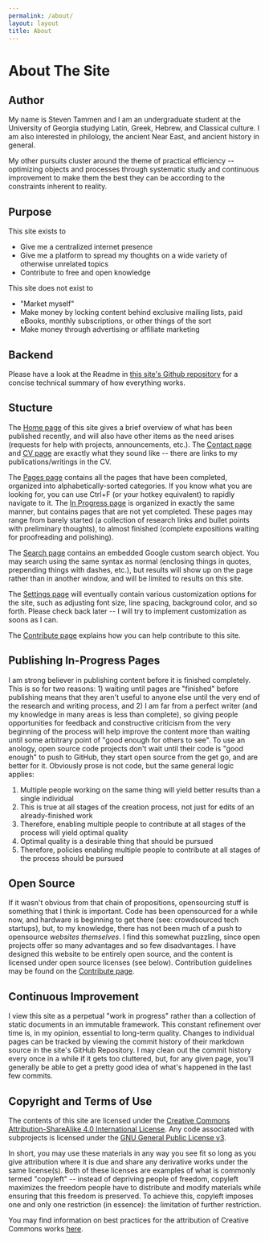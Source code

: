 ```yaml
---
permalink: /about/
layout: layout
title: About
---
```


<h1 class="center"> About The Site </h1>

## Author

My name is Steven Tammen and I am an undergraduate student at the University of Georgia studying Latin, Greek, Hebrew, and Classical culture. I am also interested in philology, the ancient Near East, and ancient history in general.

My other pursuits cluster around the theme of practical efficiency -- optimizing objects and processes through systematic study and continuous improvement to make them the best they can be according to the constraints inherent to reality.

## Purpose

This site exists to

- Give me a centralized internet presence
- Give me a platform to spread my thoughts on a wide variety of otherwise unrelated topics
- Contribute to free and open knowledge

This site does not exist to

- "Market myself"
- Make money by locking content behind exclusive mailing lists, paid eBooks, monthly subscriptions, or other things of the sort
- Make money through advertising or affiliate marketing

## Backend

Please have a look at the Readme in [this site's Github repository](https://github.com/StevenTammen/steventammen.github.io) for a concise technical summary of how everything works.

## Stucture

The [Home page](https://steventammen.com/) of this site gives a brief overview of what has been published recently, and will also have other items as the need arises (requests for help with projects, announcements, etc.). The [Contact page](https://steventammen.com/contact/) and [CV page](https://steventammen.com/CV.pdf) are exactly what they sound like -- there are links to my publications/writings in the CV.

The [Pages page](https://steventammen.com/pages/) contains all the pages that have been completed, organized into alphabetically-sorted categories. If you know what you are looking for, you can use Ctrl+F (or your hotkey equivalent) to rapidly navigate to it. The [In Progress page](https://steventammen.com/in-progress/) is organized in exactly the same manner, but contains pages that are not yet completed. These pages may range from barely started (a collection of research links and bullet points with preliminary thoughts), to almost finished (complete expositions waiting for proofreading and polishing).

The [Search page](https://steventammen.com/search/) contains an embedded Google custom search object. You may search using the same syntax as normal (enclosing things in quotes, prepending things with dashes, etc.), but results will show up on the page rather than in another window, and will be limited to results on this site.

The [Settings page](https://steventammen.com/settings/) will eventually contain various customization options for the site, such as adjusting font size, line spacing, background color, and so forth. Please check back later -- I will try to implement customization as soons as I can.

The [Contribute page](https://steventammen.com/contribute/) explains how you can help contribute to this site.

## Publishing In-Progress Pages

I am strong believer in publishing content before it is finished completely. This is so for two reasons: 1) waiting until pages are "finished" before publishing means that they aren't useful to anyone else until the very end of the research and writing process, and 2) I am far from a perfect writer (and my knowledge in many areas is less than complete), so giving people opportunities for feedback and constructive criticism from the very beginning of the process will help improve the content more than waiting until some arbitrary point of "good enough for others to see". To use an anology, open source code projects don't wait until their code is "good enough" to push to GitHub, they start open source from the get go, and are better for it. Obviously prose is not code, but the same general logic applies: 

1. Multiple people working on the same thing will yield better results than a single individual
2. This is true at all stages of the creation process, not just for edits of an already-finished work
3. Therefore, enabling multiple people to contribute at all stages of the process will yield optimal quality
4. Optimal quality is a desirable thing that should be pursued
5. Therefore, policies enabling multiple people to contribute at all stages of the process should be pursued

## Open Source

If it wasn't obvious from that chain of propositions, opensourcing stuff is something that I think is important. Code has been opensourced for a while now, and hardware is beginning to get there (see: crowdsourced tech startups), but, to my knowledge, there has not been much of a push to opensource *websites themselves*. I find this somewhat puzzling, since open projects offer so many advantages and so few disadvantages. I have designed this website to be entirely open source, and the content is licensed under open source licenses (see below). Contribution guidelines may be found on the [Contribute page](https://steventammen.com/contribute/).

## Continuous Improvement

I view this site as a perpetual "work in progress" rather than a collection of static documents in an immutable framework. This constant refinement over time is, in my opinion, essential to long-term quality. Changes to individual pages can be tracked by viewing the commit history of their markdown source in the site's GitHub Repository. I may clean out the commit history every once in a while if it gets too cluttered, but, for any given page, you'll generally be able to get a pretty good idea of what's happened in the last few commits.

## Copyright and Terms of Use

The contents of this site are licensed under the <a rel="license" href="http://creativecommons.org/licenses/by-sa/4.0/">Creative Commons Attribution-ShareAlike 4.0 International License</a>. Any code associated with subprojects is licensed under the <a rel="license" href="http://www.gnu.org/licenses/gpl.html">GNU General Public License v3</a>.

In short, you may use these materials in any way you see fit so long as you give attribution where it is due and share any derivative works under the same license(s). Both of these licenses are examples of what is commonly termed "copyleft" -- instead of depriving people of freedom, copyleft maximizes the freedom people have to distribute and modify materials while ensuring that this freedom is preserved. To achieve this, copyleft imposes one and only one restriction (in essence): the limitation of further restriction.

You may find information on best practices for the attribution of Creative Commons works [here](https://wiki.creativecommons.org/wiki/Best_practices_for_attribution).
